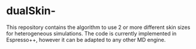 # dualSkin-
This repository contains the algorithm to use 2 or more different skin sizes for heterogeneous simulations. The code is currently implemented in Espresso++, however it can be adapted to any other MD engine.
